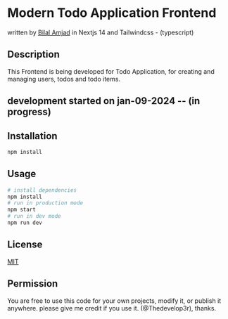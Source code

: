 # Modern Todo Application Frontend

written by [Bilal Amjad](https://github.com/Thedevelop3r) in Nextjs 14 and Tailwindcss - (typescript)

## Description

This Frontend is being developed for Todo Application, for creating and managing users, todos and todo items.

## development started on jan-09-2024 -- (in progress)

## Installation

```bash
npm install
```

## Usage

```bash
# install dependencies
npm install
# run in production mode
npm start
# run in dev mode
npm run dev

```
## License

[MIT](https://choosealicense.com/licenses/mit/)


## Permission
You are free to use this code for your own projects, modify it, or publish it anywhere.
please give me credit if you use it. (@Thedevelop3r), thanks.